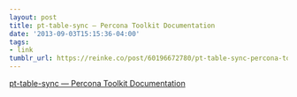 ```yaml
---
layout: post
title: pt-table-sync — Percona Toolkit Documentation
date: '2013-09-03T15:15:36-04:00'
tags:
- link
tumblr_url: https://reinke.co/post/60196672780/pt-table-sync-percona-toolkit-documentation
---
```

[pt-table-sync — Percona Toolkit Documentation](http://www.percona.com/doc/percona-toolkit/2.2/pt-table-sync.html)  

